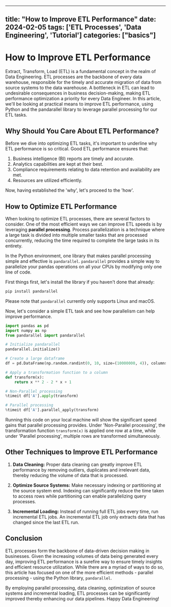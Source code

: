 
---
title: "How to Improve ETL Performance"
date: 2024-02-05
tags: ['ETL Processes', 'Data Engineering', 'Tutorial']
categories: ["basics"]
---


# How to Improve ETL Performance

Extract, Transform, Load (ETL) is a fundamental concept in the realm of Data Engineering. ETL processes are the backbone of every data warehouse, responsible for the timely and accurate migration of data from source systems to the data warehouse. A bottleneck in ETL can lead to undesirable consequences in business decision-making, making ETL performance optimization a priority for every Data Engineer. In this article, we'll be looking at practical means to improve ETL performance, using Python and the pandarallel library to leverage parallel processing for our ETL tasks.

## Why Should You Care About ETL Performance?

Before we dive into optimizing ETL tasks, it's important to underline why ETL performance is so critical. Good ETL performance ensures that:

1. Business intelligence (BI) reports are timely and accurate.
2. Analytics capabilities are kept at their best.
3. Compliance requirements relating to data retention and availability are met.
4. Resources are utilized efficiently.

Now, having established the 'why', let's proceed to the 'how'.

## How to Optimize ETL Performance

When looking to optimize ETL processes, there are several factors to consider. One of the most efficient ways we can improve ETL speeds is by leveraging **parallel processing**. Process parallelization is a technique where a large task is divided into multiple smaller tasks that are processed concurrently, reducing the time required to complete the large tasks in its entirety.

In the Python environment, one library that makes parallel processing simple and effective is `pandarallel`. `pandarallel` provides a simple way to parallelize your pandas operations on all your CPUs by modifying only one line of code.

First things first, let's install the library if you haven't done that already: 

```bash
pip install pandarallel
```

Please note that `pandarallel` currently only supports Linux and macOS.

Now, let's consider a simple ETL task and see how parallelism can help improve performance.

```python
import pandas as pd
import numpy as np
from pandarallel import pandarallel

# Initialize pandarallel
pandarallel.initialize()

# Create a large dataframe
df = pd.DataFrame(np.random.randint(0, 10, size=(10000000, 4)), columns=list('ABCD'))

# Apply a transformation function to a column
def transform(x):
    return x ** 2 - 2 * x + 1

# Non-Parallel processing
%timeit df['A'].apply(transform)

# Parallel processing
%timeit df['A'].parallel_apply(transform)
```

Running this code on your local machine will show the significant speed gains that parallel processing provides. Under 'Non-Parallel processing', the transformation function `transform(x)` is applied one row at a time, while under 'Parallel processing', multiple rows are transformed simultaneously.

## Other Techniques to Improve ETL Performance

1. **Data Cleaning:** Proper data cleaning can greatly improve ETL performance by removing outliers, duplicates and irrelevant data, thereby reducing the volume of data that is processed.

2. **Optimize Source Systems:** Make necessary indexing or partitioning at the source system end. Indexing can significantly reduce the time taken to access rows while partitioning can enable parallelizing query processes.

3. **Incremental Loading:** Instead of running full ETL jobs every time, run incremental ETL jobs. An incremental ETL job only extracts data that has changed since the last ETL run.

## Conclusion

ETL processes form the backbone of data-driven decision making in businesses. Given the increasing volumes of data being generated every day, improving ETL performance is a surefire way to ensure timely insights and efficient resource utilization. While there are a myriad of ways to do so, this article has focused on one of the more efficient methods - parallel processing - using the Python library, `pandarallel`. 

By employing parallel processing, data cleaning, optimization of source systems and incremental loading, ETL processes can be significantly improved thereby enhancing our data pipelines. Happy Data Engineering!